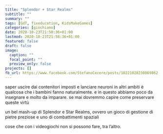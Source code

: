 ```yaml
---
title: "Splendor + Star Realms"
subtitle: ""
summary: ""
tags: [GdT, fixeducation, KidsMakeGames]
categories: [giochiamo]
date: 2020-10-23T21:58:36+01:00
lastmod: 2020-10-23T21:58:36+01:00
featured: false
draft: false
image:
  caption: ""
  focal_point: ""
  preview_only: false
projects: []
fb_url: https://www.facebook.com/StefanoCecere/posts/10221028230869862
---
```


saper uscire dai contenitori imposti e lanciare neuroni in altri ambiti è qualcosa che i bambini fanno naturalmente.
e in questo abbiamo poco da insegnare e molto da imparare.
se mai dovremmo capire come preservare queste virtù

un bel mash-up di Splendor e Star Realms, ovvero un gioco di gestione di pietre preziose e uno di combattimenti spaziali

cose che con i videogiochi non si possono fare, tra l’altro.
